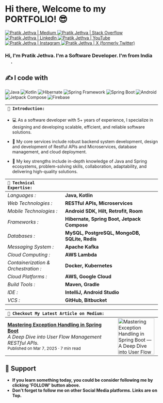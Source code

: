 # Hi there, Welcome to my PORTFOLIO! 😎

<a href="https://medium.com/@pratikjethva">
  <img alt="Pratik Jethva | Medium" src="https://img.shields.io/badge/-Medium-222426?style=flat&logo=medium&logoColor=white" />
</a>
<a href="https://stackoverflow.com/users/13732318/pratik-jethva">
  <img alt="Pratik Jethva | Stack Overflow" src="https://img.shields.io/badge/-StackOverflow-222426?style=flat&logo=stack-overflow&logoColor=white" />
</a>
<a href="https://www.linkedin.com/in/phjethva">
  <img alt="Pratik Jethva | LinkedIn" src="https://img.shields.io/badge/-LinkedIn-222426?style=flat&logo=linkedin&logoColor=white" />
</a>
<a href="https://www.youtube.com/@potterthecoder">
  <img alt="Pratik Jethva | YouTube" src="https://img.shields.io/badge/-YouTube-222426?style=flat&logo=youtube&logoColor=white" />
</a>
<a href="https://www.instagram.com/pratikjethva">
  <img alt="Pratik Jethva | Instagram" src="https://img.shields.io/badge/-Instagram-222426?style=flat&logo=instagram&logoColor=white" />
</a>
<a href="https://x.com/PratikJethva">
  <img alt="Pratik Jethva | X (formerly Twitter)" src="https://img.shields.io/badge/-X (formerly Twitter)-222426?style=flat&logo=x&logoColor=white" />
</a>
<br/>

### Hi, I'm **Pratik Jethva**. I'm a Software Developer. I'm from <b>India</b> <img src="https://cdn-icons-png.flaticon.com/24/321/321238.png" width="15"/> .

## ✍️ I code with
<img alt="Java" src="https://img.shields.io/badge/-Java-5382a1?style=flat-square&logo=openjdk&logoColor=white" /> <img alt="Kotlin" src="https://img.shields.io/badge/-Kotlin-f89820?style=flat-square&logo=kotlin&logoColor=white" /> <img alt="Hibernate" src="https://img.shields.io/badge/-Hibernate-bcae79?style=flat-square&logo=hibernate&logoColor=white" /> <img alt="Spring Framework" src="https://img.shields.io/badge/-Spring%20Framework-5b9e48?style=flat-square&logo=spring&logoColor=white" /> <img alt="Spring Boot" src="https://img.shields.io/badge/-Spring%20Boot-5b9e48?style=flat-square&logo=spring-boot&logoColor=white" /> <img alt="Android" src="https://img.shields.io/badge/-Android-3ddc84?style=flat-square&logo=android&logoColor=white" /> <img alt="Jetpack Compose" src="https://img.shields.io/badge/-Jetpack%20Compose-073042?style=flat-square&logo=jetpack-compose&logoColor=white" /> <img alt="Firebase" src="https://img.shields.io/badge/-Firebase-ffa611?style=flat-square&logo=firebase&logoColor=white" />

| `📁 Introduction:                                                                                                    ` |
| :--- |

- 💻 As a software developer with 5+ years of experience, I specialize in designing and developing scalable, efficient, and reliable software solutions.

- 🚀 My core services include robust backend system development, design and development of Restful APIs and Microservices, database management, and cloud deployment.

- 💪 My key strengths include in-depth knowledge of Java and Spring ecosystems, problem-solving skills, collaboration, adaptability, and delivering high-quality solutions.

| `📁 Technical Expertise:          ` | `                                                                             ` |
| :--- | :--- |
| _Languages :_ | __Java, Kotlin__ |
| _Web Technologies :_ | __RESTful APIs, Microservices__ |
| _Mobile Technologies :_ | __Android SDK, Hilt, Retrofit, Room__ |
| _Frameworks :_ | __Hibernate, Spring Boot, Jetpack Compose__ |
| _Databases :_ | __MySQL, PostgreSQL, MongoDB, SQLite, Redis__ |
| _Messaging System :_ | __Apache Kafka__ |
| _Cloud Computing :_ | __AWS Lambda__ |
| _Containerization & Orchestration :_ | __Docker, Kubernetes__ |
| _Cloud Platforms :_ | __AWS, Google Cloud__ |
| _Build Tools :_ | __Maven, Gradle__ |
| _IDE :_ | __IntelliJ, Android Studio__ |
| _VCS :_ | __GitHub, Bitbucket__ |

| `📁 Checkout My Latest Article on Medium:                                                       ` | `                ` |
| :--- | :--- |
| [**Mastering Exception Handling in Spring Boot**](https://medium.com/@pratikjethva/mastering-exception-handling-in-spring-boot-6418d3e454c1)<br/>_A Deep Dive into User Flow Management RESTful APIs._<br/><sub>Published on Mar 7, 2025 · 7 min read</sub> | <img src="https://miro.medium.com/v2/resize:fit:1000/format:webp/1*eeljrp4VlyuhbHMPuBXdYw.jpeg" alt="Mastering Exception Handling in Spring Boot — A Deep Dive into User Flow Management RESTful APIs" align="center" style="height: 120px;"> |

## 🤝 Support
- __If you learn something today, you could be consider following me by clicking 'FOLLOW' button above.__
- __Don't forget to follow me on other Social Media platforms. Links are on Top.__
